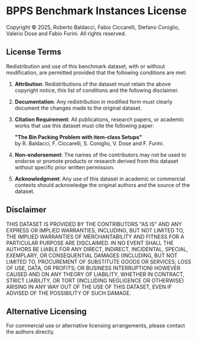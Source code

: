 # BPPS Benchmark Instances License

Copyright © 2025, Roberto Baldacci, Fabio Ciccarelli, Stefano Coniglio, Valerio Dose and Fabio Furini.
All rights reserved.

## License Terms

Redistribution and use of this benchmark dataset, with or without modification, are permitted provided that the following conditions are met:

1. **Attribution**: Redistributions of the dataset must retain the above copyright notice, this list of conditions and the following disclaimer.

2. **Documentation**: Any redistribution in modified form must clearly document the changes made to the original dataset.

3. **Citation Requirement**: All publications, research papers, or academic works that use this dataset must cite the following paper:
   
   **"The Bin Packing Problem with item-class Setups"**  
   by R. Baldacci, F. Ciccarelli, S. Coniglio, V. Dose and F. Furini.

4. **Non-endorsement**: The names of the contributors may not be used to endorse or promote products or research derived from this dataset without specific prior written permission.

5. **Acknowledgment**: Any use of this dataset in academic or commercial contexts should acknowledge the original authors and the source of the dataset.

## Disclaimer

THIS DATASET IS PROVIDED BY THE CONTRIBUTORS "AS IS" AND ANY EXPRESS OR IMPLIED WARRANTIES, INCLUDING, BUT NOT LIMITED TO, THE IMPLIED WARRANTIES OF MERCHANTABILITY AND FITNESS FOR A PARTICULAR PURPOSE ARE DISCLAIMED. IN NO EVENT SHALL THE AUTHORS BE LIABLE FOR ANY DIRECT, INDIRECT, INCIDENTAL, SPECIAL, EXEMPLARY, OR CONSEQUENTIAL DAMAGES (INCLUDING, BUT NOT LIMITED TO, PROCUREMENT OF SUBSTITUTE GOODS OR SERVICES; LOSS OF USE, DATA, OR PROFITS; OR BUSINESS INTERRUPTION) HOWEVER CAUSED AND ON ANY THEORY OF LIABILITY, WHETHER IN CONTRACT, STRICT LIABILITY, OR TORT (INCLUDING NEGLIGENCE OR OTHERWISE) ARISING IN ANY WAY OUT OF THE USE OF THIS DATASET, EVEN IF ADVISED OF THE POSSIBILITY OF SUCH DAMAGE.

## Alternative Licensing

For commercial use or alternative licensing arrangements, please contact the authors directly.